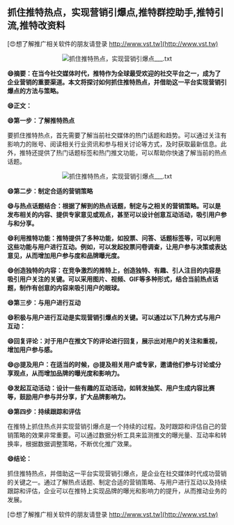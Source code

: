 ## **抓住推特热点，实现营销引爆点,推特群控助手,推特引流,推特改资料**

[😍想了解推广相关软件的朋友请登录 http://www.vst.tw](http://www.vst.tw)

 <center><img src="https://vst.tw/MP4/tuiguang/png/0.png" alt="抓住推特热点，实现营销引爆点___.txt"></center>

**😄摘要：在当今社交媒体时代，推特作为全球最受欢迎的社交平台之一，成为了企业营销的重要渠道。本文将探讨如何抓住推特热点，并借助这一平台实现营销引爆点的方法与策略。**

**😄正文：**

**😄第一步：了解推特热点**

要抓住推特热点，首先需要了解当前社交媒体的热门话题和趋势。可以通过关注有影响力的账号、阅读相关行业资讯和参与相关讨论等方式，及时获取最新信息。此外，推特还提供了热门话题标签和热门推文功能，可以帮助你快速了解当前的热点话题。

 <center><img src="https://vst.tw/MP4/tuiguang/png/4.png" alt="抓住推特热点，实现营销引爆点___.txt"></center>

**😄第二步：制定合适的营销策略**

**😄与热点话题结合：根据了解到的热点话题，制定与之相关的营销策略。可以是发布相关的内容、提供专家意见或观点，甚至可以设计创意互动活动，吸引用户参与和分享。**

**😄利用推特功能：推特提供了多种功能，如投票、问答、话题标签等，可以利用这些功能与用户进行互动。例如，可以发起投票问卷调查，让用户参与决策或表达意见，从而增加用户参与度和品牌曝光度。**

**😄创造独特的内容：在竞争激烈的推特上，创造独特、有趣、引人注目的内容是吸引用户关注的关键。可以采用图片、视频、GIF等多种形式，结合当前热点话题，制作有创意的内容来吸引用户的眼球。**

**😄第三步：与用户进行互动**

**😄积极与用户进行互动是实现营销引爆点的关键。可以通过以下几种方式与用户互动：**

**😄回复评论：对于用户在推文下的评论进行回复，展示出对用户的关注和重视，增加用户参与感。**

**😄@提及用户：在适当的时候，@提及相关用户或专家，邀请他们参与讨论或分享观点，从而增加品牌的曝光度和影响力。**

**😄发起互动活动：设计一些有趣的互动活动，如转发抽奖、用户生成内容比赛等，鼓励用户参与并分享，扩大品牌影响力。**

**😄第四步：持续跟踪和评估**

在推特上抓住热点并实现营销引爆点是一个持续的过程。及时跟踪和评估自己的营销策略的效果非常重要。可以通过数据分析工具来监测推文的曝光量、互动率和转换率，根据数据调整策略，不断优化推广效果。

**😄结论：**

抓住推特热点，并借助这一平台实现营销引爆点，是企业在社交媒体时代成功营销的关键之一。通过了解热点话题、制定合适的营销策略、与用户进行互动以及持续跟踪和评估，企业可以在推特上实现品牌的曝光和影响力的提升，从而推动业务的发展。

[😍想了解推广相关软件的朋友请登录 http://www.vst.tw](http://www.vst.tw)



